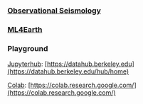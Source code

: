 
### [Observational Seismology](../eps207-observational-seismology/)

### [ML4Earth](../ml4earth)

### Playground

[Jupyterhub](https://datahub.berkeley.edu/hub/home): [https://datahub.berkeley.edu](https://datahub.berkeley.edu/hub/home)

[Colab](https://colab.research.google.com/): [https://colab.research.google.com/](https://colab.research.google.com/)
